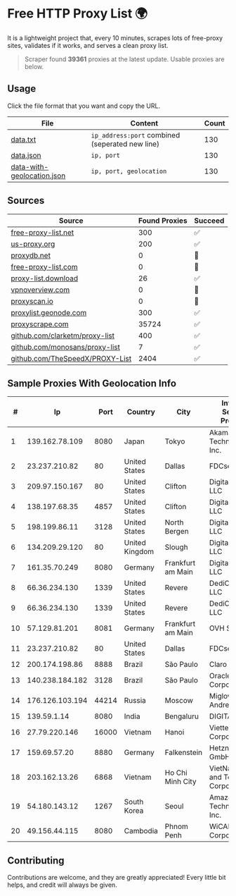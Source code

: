 
# Free HTTP Proxy List 🌍

It is a lightweight project that, every 10 minutes, scrapes lots of free-proxy sites, validates if it works, and serves a clean proxy list.


> Scraper found **39361** proxies at the latest update. Usable proxies are below.

## Usage

Click the file format that you want and copy the URL.


|File|Content|Count|
|----|-------|-----|
|[data.txt](https://raw.githubusercontent.com/themiralay/Proxy-List-World/master/data.txt)|`ip_address:port` combined (seperated new line)|130|
|[data.json](https://raw.githubusercontent.com/themiralay/Proxy-List-World/master/data.json)|`ip, port`|130|
|[data-with-geolocation.json](https://raw.githubusercontent.com/themiralay/Proxy-List-World/master/data-with-geolocation.json)|`ip, port, geolocation`|130|

## Sources

|Source|Found Proxies|Succeed|
|------|-------------|-------|
|[free-proxy-list.net](https://free-proxy-list.net)|300|✅|
|[us-proxy.org](https://www.us-proxy.org)|200|✅|
|[proxydb.net](http://proxydb.net)|0|🚫|
|[free-proxy-list.com](https://free-proxy-list.com/?page=&port=&type%5B%5D=http&type%5B%5D=https&up_time=0&search=Search)|0|🚫|
|[proxy-list.download](https://www.proxy-list.download/HTTP)|26|✅|
|[vpnoverview.com](https://vpnoverview.com/privacy/anonymous-browsing/free-proxy-servers)|0|🚫|
|[proxyscan.io](https://www.proxyscan.io)|0|🚫|
|[proxylist.geonode.com](https://proxylist.geonode.com/api/proxy-list?limit=300&page=1&sort_by=lastChecked&sort_type=desc&protocols=http,https)|300|✅|
|[proxyscrape.com](https://api.proxyscrape.com/v2/?request=displayproxies&protocol=http&timeout=10000&country=all&ssl=all&anonymity=all)|35724|✅|
|[github.com/clarketm/proxy-list](https://raw.githubusercontent.com/clarketm/proxy-list/master/proxy-list-raw.txt)|400|✅|
|[github.com/monosans/proxy-list](https://raw.githubusercontent.com/monosans/proxy-list/main/proxies/http.txt)|7|✅|
|[github.com/TheSpeedX/PROXY-List](https://raw.githubusercontent.com/TheSpeedX/PROXY-List/master/http.txt)|2404|✅|


## Sample Proxies With Geolocation Info

|#|Ip|Port|Country|City|Internet Service Provider|
|-|--|----|-------|----|-------------------------|
|1|139.162.78.109|8080|Japan|Tokyo|Akamai Technologies, Inc.|
|2|23.237.210.82|80|United States|Dallas|FDCservers.net|
|3|209.97.150.167|80|United States|Clifton|DigitalOcean, LLC|
|4|138.197.68.35|4857|United States|Clifton|DigitalOcean, LLC|
|5|198.199.86.11|3128|United States|North Bergen|DigitalOcean, LLC|
|6|134.209.29.120|80|United Kingdom|Slough|DigitalOcean, LLC|
|7|161.35.70.249|8080|Germany|Frankfurt am Main|DigitalOcean, LLC|
|8|66.36.234.130|1339|United States|Revere|DediOutlet, LLC|
|9|66.36.234.130|1339|United States|Revere|DediOutlet, LLC|
|10|57.129.81.201|8081|Germany|Frankfurt am Main|OVH SAS|
|11|23.237.210.82|80|United States|Dallas|FDCservers.net|
|12|200.174.198.86|8888|Brazil|São Paulo|Claro S.A|
|13|140.238.184.182|3128|Brazil|São Paulo|Oracle Corporation|
|14|176.126.103.194|44214|Russia|Moscow|Miglovets Egor Andreevich|
|15|139.59.1.14|8080|India|Bengaluru|DIGITALOCEAN|
|16|27.79.220.146|16000|Vietnam|Hanoi|Viettel Corporation|
|17|159.69.57.20|8880|Germany|Falkenstein|Hetzner Online GmbH|
|18|203.162.13.26|6868|Vietnam|Ho Chi Minh City|VietNam Post and Telecom Corporation|
|19|54.180.143.12|1267|South Korea|Seoul|Amazon Technologies Inc.|
|20|49.156.44.115|8080|Cambodia|Phnom Penh|WiCAM Corporation|



## Contributing

Contributions are welcome, and they are greatly appreciated! Every
little bit helps, and credit will always be given.

